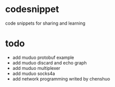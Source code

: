 # codesnippet
code snippets for sharing and learning

# todo
- add muduo protobuf example
- add muduo discard and echo graph
- add muduo multiplexer
- add muduo socks4a
- add network programming writed by chenshuo